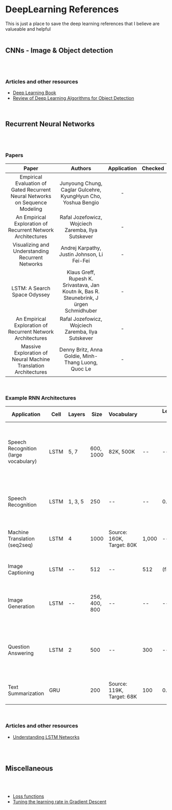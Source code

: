 # DeepLearning References
This is just a place to save the deep learning references that I believe are valueable and helpful
<br>
<br>

## CNNs - Image & Object detection
<br>
<br>

### Articles and other resources
* [Deep Learning Book](http://www.deeplearningbook.org/)
* [Review of Deep Learning Algorithms for Object Detection](https://medium.com/zylapp/review-of-deep-learning-algorithms-for-object-detection-c1f3d437b852)

<br>

## Recurrent Neural Networks
<br>
<br>

### Papers

| Paper 	| Authors 	| Application 	| Checked 	|
|:-:	|:-:	|:-:	|-	|
| Empirical Evaluation of Gated Recurrent Neural Networks on Sequence Modeling 	| Junyoung Chung, Caglar Gulcehre, KyungHyun Cho, Yoshua Bengio 	| - 	|  	|
| An Empirical Exploration of Recurrent Network Architectures 	| Rafal Jozefowicz,  Wojciech Zaremba, Ilya Sutskever 	| - 	|  	|
| Visualizing and Understanding Recurrent Networks 	| Andrej Karpathy, Justin Johnson, Li Fei-Fei 	| - 	|  	|
| LSTM: A Search Space Odyssey 	| Klaus Greff, Rupesh K. Srivastava, Jan Koutn ́ık, Bas R. Steunebrink, J ̈urgen Schmidhuber  	| - 	|  	|
| An Empirical Exploration of Recurrent Network Architectures 	| Rafal Jozefowicz, Wojciech Zaremba, Ilya Sutskever 	| - 	|  	|
| Massive Exploration of Neural Machine Translation Architectures 	| Denny Britz, Anna Goldie, Minh-Thang Luong, Quoc Le 	| - 	|  	|

<br>

### Example RNN Architectures

| Application 	| Cell 	| Layers 	| Size 	| Vocabulary 	|  	| Learning Rate 	| Paper 	|
|-	|-	|-	|-	|-	|-	|-	|-	|
| Speech Recognition (large vocabulary) 	| LSTM 	| 5, 7 	| 600, 1000 	| 82K, 500K 	| -- 	| -- 	| [Neural Speech Recognizer: Acoustic-to-Word LSTM Model for Large Vocabulary Speech Recognition](https://arxiv.org/abs/1610.09975) 	|
| Speech Recognition 	| LSTM 	| 1, 3, 5 	| 250 	| -- 	| -- 	| 0.001 	| [Speech Recognition with Deep Recurrent Neural Networks](https://arxiv.org/abs/1303.5778) 	|
| Machine Translation (seq2seq) 	| LSTM 	| 4 	| 1000 	| Source: 160K, Target: 80K 	| 1,000 	| -- 	| [Sequence to Sequence Learning with Neural Networks](https://arxiv.org/abs/1409.3215) 	|
| Image Captioning 	| LSTM 	| -- 	| 512 	| -- 	| 512 	| (fixed) 	| [Show and Tell: A Neural Image Caption Generator](https://arxiv.org/abs/1411.4555) 	|
| Image Generation 	| LSTM 	| -- 	| 256, 400, 800 	| -- 	| -- 	| -- 	| [DRAW: A Recurrent Neural Network For Image Generation](https://arxiv.org/abs/1502.04623) 	|
| Question Answering 	| LSTM 	| 2 	| 500 	| -- 	| 300 	| -- 	| [A Long Short-Term Memory Model for Answer Sentence Selection in Question Answering](https://www.aclweb.org/anthology/P15-2116/) 	|
| Text Summarization 	| GRU 	|  	| 200 	| Source:  119K, Target:  68K 	| 100 	| 0.001 	| [Sequence-to-Sequence RNNs for Text Summarization](https://www.semanticscholar.org/paper/Sequence-to-Sequence-RNNs-for-Text-Summarization-Nallapati-Xiang/221ef0a2f185036c06f9fb089109ded5c888c4c6?p2df) 	|

<br>

### Articles and other resources
* [Understanding LSTM Networks](https://colah.github.io/posts/2015-08-Understanding-LSTMs/)

<br>
<br>

## Miscellaneous
<br>
<br>

* [Loss functions](https://lossfunctions.tumblr.com/)
* [Tuning the learning rate in Gradient Descent](http://blog.datumbox.com/tuning-the-learning-rate-in-gradient-descent/)
